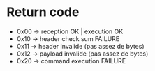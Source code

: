 # Return code 
- 0x00 -> reception OK | execution OK
- 0x10 -> header check sum FAILURE
- 0x11 -> header invalide (pas assez de bytes)
- 0x12 -> payload invalide (pas assez de bytes)
- 0x20 -> command execution FAILURE